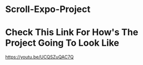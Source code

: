 # Scroll-Expo-Project

# Check This Link For How's The Project Going To Look Like

https://youtu.be/UCQSZuQAC7Q
